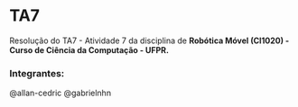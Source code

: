 # TA7
Resolução do TA7 - Atividade 7 da disciplina de **Robótica Móvel (CI1020) - Curso de Ciência da Computação - UFPR.**

### Integrantes:

@allan-cedric
@gabrielnhn
